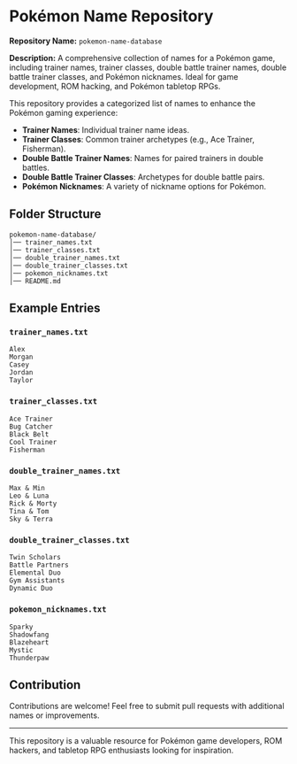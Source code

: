 # Pokémon Name Repository

**Repository Name:** `pokemon-name-database`

**Description:** A comprehensive collection of names for a Pokémon game, including trainer names, trainer classes, double battle trainer names, double battle trainer classes, and Pokémon nicknames. Ideal for game development, ROM hacking, and Pokémon tabletop RPGs.

This repository provides a categorized list of names to enhance the Pokémon gaming experience:

- **Trainer Names**: Individual trainer name ideas.
- **Trainer Classes**: Common trainer archetypes (e.g., Ace Trainer, Fisherman).
- **Double Battle Trainer Names**: Names for paired trainers in double battles.
- **Double Battle Trainer Classes**: Archetypes for double battle pairs.
- **Pokémon Nicknames**: A variety of nickname options for Pokémon.

## Folder Structure
```
pokemon-name-database/
│── trainer_names.txt
│── trainer_classes.txt
│── double_trainer_names.txt
│── double_trainer_classes.txt
│── pokemon_nicknames.txt
│── README.md
```

## Example Entries

### `trainer_names.txt`
```
Alex
Morgan
Casey
Jordan
Taylor
```

### `trainer_classes.txt`
```
Ace Trainer
Bug Catcher
Black Belt
Cool Trainer
Fisherman
```

### `double_trainer_names.txt`
```
Max & Min
Leo & Luna
Rick & Morty
Tina & Tom
Sky & Terra
```

### `double_trainer_classes.txt`
```
Twin Scholars
Battle Partners
Elemental Duo
Gym Assistants
Dynamic Duo
```

### `pokemon_nicknames.txt`
```
Sparky
Shadowfang
Blazeheart
Mystic
Thunderpaw
```

## Contribution
Contributions are welcome! Feel free to submit pull requests with additional names or improvements.

---

This repository is a valuable resource for Pokémon game developers, ROM hackers, and tabletop RPG enthusiasts looking for inspiration.
